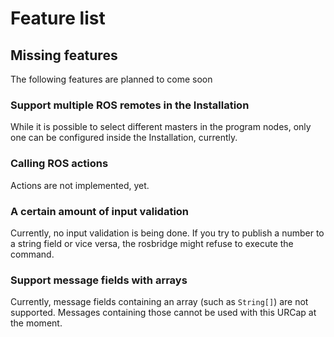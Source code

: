 # Feature list

## Missing features
The following features are planned to come soon

### Support multiple ROS remotes in the Installation
While it is possible to select different masters in the program nodes, only one can be configured
inside the Installation, currently.

### Calling ROS actions
Actions are not implemented, yet.

### A certain amount of input validation
Currently, no input validation is being done. If you try to publish a number to a string field or
vice versa, the rosbridge might refuse to execute the command.

### Support message fields with arrays
Currently, message fields containing an array (such as `String[]`) are not supported. Messages
containing those cannot be used with this URCap at the moment.
